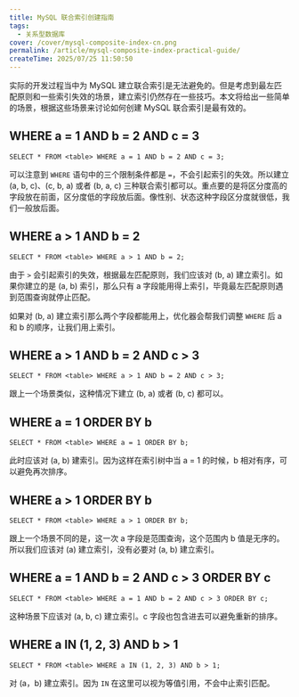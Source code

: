 ```yaml
---
title: MySQL 联合索引创建指南
tags:
  - 关系型数据库
cover: /cover/mysql-composite-index-cn.png
permalink: /article/mysql-composite-index-practical-guide/
createTime: 2025/07/25 11:50:50
---
```

实际的开发过程当中为 MySQL 建立联合索引是无法避免的。但是考虑到最左匹配原则和一些索引失效的场景，建立索引仍然存在一些技巧。本文将给出一些简单的场景，根据这些场景来讨论如何创建 MySQL 联合索引是最有效的。
<!-- more -->

## WHERE a = 1 AND b = 2 AND c = 3
```
SELECT * FROM <table> WHERE a = 1 AND b = 2 AND c = 3;
```
可以注意到 `WHERE` 语句中的三个限制条件都是 `=`，不会引起索引的失效。所以建立 (a, b, c)、(c, b, a) 或者 (b, a, c) 三种联合索引都可以。重点要的是将区分度高的字段放在前面，区分度低的字段放后面。像性别、状态这种字段区分度就很低，我们一般放后面。

## WHERE a > 1 AND b = 2
```
SELECT * FROM <table> WHERE a > 1 AND b = 2;
```
由于 `>` 会引起索引的失效，根据最左匹配原则，我们应该对 (b, a) 建立索引。如果你建立的是 (a, b) 索引，那么只有 a 字段能用得上索引，毕竟最左匹配原则遇到范围查询就停止匹配。

如果对 (b, a) 建立索引那么两个字段都能用上，优化器会帮我们调整 `WHERE` 后 a 和 b 的顺序，让我们用上索引。

## WHERE a > 1 AND b = 2 AND c > 3
```
SELECT * FROM <table> WHERE a > 1 AND b = 2 AND c > 3;
```
跟上一个场景类似，这种情况下建立 (b, a) 或者 (b, c) 都可以。

## WHERE a = 1 ORDER BY b
```
SELECT * FROM <table> WHERE a = 1 ORDER BY b;
```
此时应该对 (a, b) 建索引。因为这样在索引树中当 a = 1 的时候，b 相对有序，可以避免再次排序。

## WHERE a > 1 ORDER BY b
```
SELECT * FROM <table> WHERE a > 1 ORDER BY b;
```
跟上一个场景不同的是，这一次 a 字段是范围查询，这个范围内 b 值是无序的。所以我们应该对 (a) 建立索引，没有必要对 (a, b) 建立索引。

## WHERE a = 1 AND b = 2 AND c > 3 ORDER BY c
```
SELECT * FROM <table> WHERE a = 1 AND b = 2 AND c > 3 ORDER BY c;
```
这种场景下应该对 (a, b, c) 建立索引。c 字段也包含进去可以避免重新的排序。

## WHERE a IN (1, 2, 3) AND b > 1
```
SELECT * FROM <table> WHERE a IN (1, 2, 3) AND b > 1;
```

对 (a，b) 建立索引。因为 `IN` 在这里可以视为等值引用，不会中止索引匹配。

